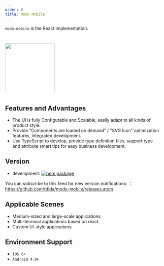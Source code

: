 ```yaml
---
order: 0
title: Modo Mobile
---
```


`modo-mobile` is the React implementation.

<div class="pic-plus">
  <img width="160" src="https://pic.modo-modo.com/saas-1535341906110-28486.png">
</div>

<style>
.pic-plus > * {
  display: inline-block;
  vertical-align: middle;
}
.pic-plus {
  margin: 40px 0;
}
.pic-plus span {
  font-size: 30px;
  color: #aaa;
  margin: 0 40px;
}
</style>

## Features and Advantages

- The UI is fully Configurable and Scalable, easily adapt to all kinds of product style.
- Provide "Components are loaded on demand" / "SVG Icon" optimization features, integrated development.
- Use TypeScript to develop, provide type definition files, support type and attribute smart tips for easy business development.

## Version

- development: [![npm package](https://img.shields.io/npm/v/modo-mobile.svg?style=flat-square)](https://www.npmjs.org/package/modo-mobile)

You can subscribe to this feed for new version notifications: ：https://github.com/tdida/modo-mobile/releases.atom

## Applicable Scenes

- Medium-sized and large-scale applications.
- Multi-terminal applications based on react.
- Custom UI-style applications.

## Environment Support

- `iOS 6+`
- `Android 4.0+`
